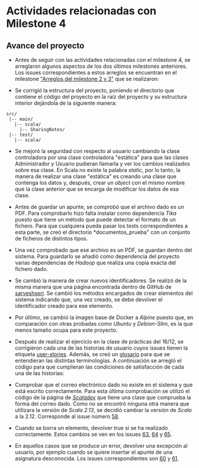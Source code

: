 # Actividades relacionadas con Milestone 4

## Avance del proyecto

* Antes de seguir con las actividades relacionadas con el milestone 4, se arreglaron algunos aspectos de los dos últimos milestones anteriores. Los issues correspondientes a estos arreglos se encuentran en el milestone ["Arreglos del milestone 2 y 3"](https://github.com/mjls130598/SharingNotes/milestone/12?closed=1) que se realizaron:

 * Se corrigió la estructura del proyecto, poniendo el directorio que contiene el código del proyecto en la raíz del proyecto y su estructura interior dejándola de la siguiente manera:
 ```
 src/
  |-- main/
    |-- scala/
      |-- SharingNotes/
  |-- test/
    |-- scala/
 ```

 * Se mejoró la seguridad con respecto al usuario cambiando la clase controladora por una clase controladora "estática" para que las clases Administrador y Usuario pudieran llamarla y ver los cambios realizados sobre esa clase. En Scala no existe la palabra *static*, por lo tanto, la manera de realizar una clase "estática" es creando una clase que contenga los datos y, después, crear un *object* con el mismo nombre que la clase anterior que se encarga de modificar los datos de esa clase.

 * Antes de guardar un apunte, se comprobó que el archivo dado es un PDF. Para comprobarlo hizo falta instalar como dependencia *Tika* puesto que tiene un método que puede detectar el formato de un fichero. Para que cualquiera pueda pasar los tests correspondientes a esta parte, se creó el directorio *documentos_prueba" con un conjunto de ficheros de distintos tipos.

 * Una vez comprobado que ese archivo es un PDF, se guardan dentro del sistema. Para guardarlo se añadió como dependencia del proyecto varias dependencias de *Hadoop* que realiza una copia exacta del fichero dado.

 * Se cambió la manera de crear nuevos identificadores. Se realizó de la misma manera que una página encontrada dentro de GitHub de [sarveshseri](https://gist.github.com/sarveshseri/f188a1a52ff966c63ea4). Se cambió los métodos encargados de crear elementos del sistema indicando que, una vez creado, se debe devolver el identificador creado para ese elemento.

 * Por último, se cambió la imagen base de Docker a *Alpine* puesto que, en comparación con otras probadas como *Ubuntu* y *Debian-Slim*, es la que menos tamaño ocupa para este proyecto.

* Después de realizar el ejercicio en la clase de prácticas del 16/12, se corrigieron cada una de las historias de usuario cuyos issues tienen la etiqueta [user-stories](https://github.com/mjls130598/SharingNotes/labels/user-stories). Además, se creó un [glosario](https://github.com/mjls130598/SharingNotes/issues/62) para que se entendieran las distintas terminologías. A continuación se arregló el código para que cumplieran las condiciones de satisfacción de cada una de las historias:

 * Comprobar que el correo electrónico dado no existe en el sistema y que está escrito correctamente. Para esta última comprobación se utilizó el código de la página de [*Scaladex*](https://index.scala-lang.org/hmrc/emailaddress/emailaddress/2.1.0?target=_2.12) que tiene una clase que comprueba la forma del correo dado. Como no se encontró ninguna otra manera que utilizara la versión de *Scala 2.13*, se decidió cambiar la versión de *Scala* a la 2.12. Corresponde al issue número [58](https://github.com/mjls130598/SharingNotes/issues/58).

 * Cuando se borra un elemento, devolver true si se ha realizado correctamente. Estos cambios se ven en los issues [63](https://github.com/mjls130598/SharingNotes/issues/63), [64](https://github.com/mjls130598/SharingNotes/issues/64) y [65](https://github.com/mjls130598/SharingNotes/issues/65).

 * En aquellos casos que se produce un error, devolver una excepción al usuario, por ejemplo cuando se quiere insertar el apunte de una asignatura desconocida. Los issues correspondientes son [60](https://github.com/mjls130598/SharingNotes/issues/60) y [61](https://github.com/mjls130598/SharingNotes/issues/61).
